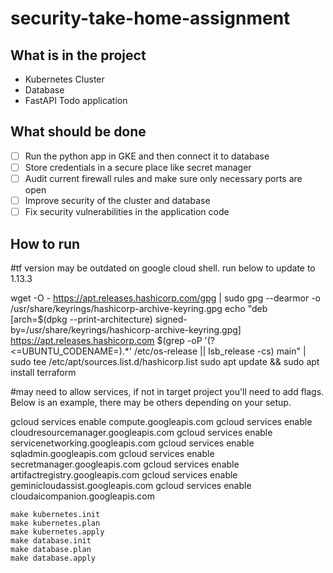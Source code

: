 # security-take-home-assignment

## What is in the project
- Kubernetes Cluster
- Database
- FastAPI Todo application

## What should be done
- [ ] Run the python app in GKE and then connect it to database
- [ ] Store credentials in a secure place like secret manager
- [ ] Audit current firewall rules and make sure only necessary ports are open
- [ ] Improve security of the cluster and database
- [ ] Fix security vulnerabilities in the application code

## How to run

#tf version may be outdated on google cloud shell.  run below to update to 1.13.3

wget -O - https://apt.releases.hashicorp.com/gpg | sudo gpg --dearmor -o /usr/share/keyrings/hashicorp-archive-keyring.gpg
echo "deb [arch=$(dpkg --print-architecture) signed-by=/usr/share/keyrings/hashicorp-archive-keyring.gpg] https://apt.releases.hashicorp.com $(grep -oP '(?<=UBUNTU_CODENAME=).*' /etc/os-release || lsb_release -cs) main" | sudo tee /etc/apt/sources.list.d/hashicorp.list
sudo apt update && sudo apt install terraform


#may need to allow services, if not in target project you'll need to add flags.  Below is an example, there may be others depending on your setup.

gcloud services enable compute.googleapis.com 
gcloud services enable cloudresourcemanager.googleapis.com
gcloud services enable servicenetworking.googleapis.com
gcloud services enable sqladmin.googleapis.com
gcloud services enable secretmanager.googleapis.com
gcloud services enable artifactregistry.googleapis.com
gcloud services enable geminicloudassist.googleapis.com
gcloud services enable cloudaicompanion.googleapis.com
 
```
make kubernetes.init
make kubernetes.plan
make kubernetes.apply
make database.init
make database.plan
make database.apply
```



